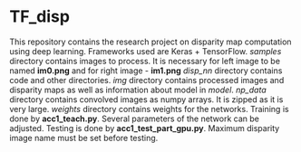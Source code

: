 # TF_disp
This repository contains the research project on disparity map computation using deep learning.
Frameworks used are Keras + TensorFlow.
*samples* directory contains images to process. It is necessary for left image to be named **im0.png** 
and for right image - **im1.png**
*disp_nn* directory contains code and other directories. 
*img* directory contains processed images and disparity maps as well as information about model in *model*.
*np_data* directory contains convolved images as numpy arrays. It is zipped as it is very large.
*weights* directory contains weights for the networks.
Training is done by **acc1_teach.py**. Several parameters of the network can be adjusted.
Testing is done by **acc1_test_part_gpu.py**. Maximum disparity image name must be set before testing.
